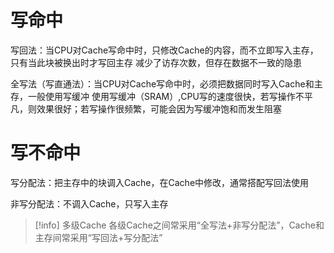 # 写命中

写回法：当CPU对Cache写命中时，只修改Cache的内容，而不立即写入主存，只有当此块被换出时才写回主存
减少了访存次数，但存在数据不一致的隐患

全写法（写直通法）：当CPU对Cache写命中时，必须把数据同时写入Cache和主存，一般使用写缓冲
使用写缓冲（SRAM）,CPU写的速度很快，若写操作不平凡，则效果很好；若写操作很频繁，可能会因为写缓冲饱和而发生阻塞

# 写不命中

写分配法：把主存中的块调入Cache，在Cache中修改，通常搭配写回法使用

非写分配法：不调入Cache，只写入主存

>[!info] 多级Cache
>各级Cache之间常采用“全写法+非写分配法”，Cache和主存间常采用“写回法+写分配法”